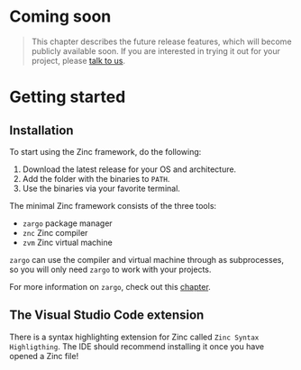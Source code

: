# Coming soon

> This chapter describes the future release features, which will become publicly
> available soon. If you are interested in trying it out for your project, please
> [talk to us](https://zksync.io/contact.html).

# Getting started

## Installation

To start using the Zinc framework, do the following:

1. Download the latest release for your OS and architecture.
2. Add the folder with the binaries to `PATH`.
3. Use the binaries via your favorite terminal.

The minimal Zinc framework consists of the three tools:

- `zargo` package manager
- `znc` Zinc compiler
- `zvm` Zinc virtual machine

`zargo` can use the compiler and virtual machine through as subprocesses,
so you will only need `zargo` to work with your projects.

For more information on `zargo`, check out this [chapter](../10-zargo/00-overview.md).

## The Visual Studio Code extension

There is a syntax highlighting extension for Zinc called `Zinc Syntax Highligthing`.
The IDE should recommend installing it once you have opened a Zinc file!
